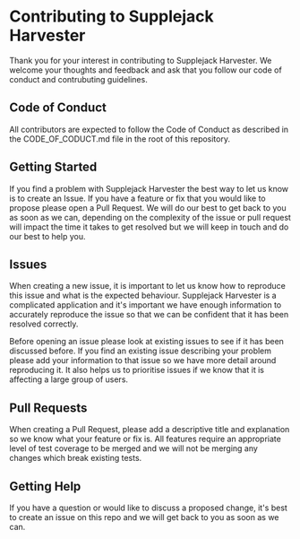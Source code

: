 # Contributing to Supplejack Harvester

Thank you for your interest in contributing to Supplejack Harvester. We welcome your thoughts and feedback and ask that you follow our code of conduct and contrubuting guidelines.

## Code of Conduct

All contributors are expected to follow the Code of Conduct as described in the CODE_OF_CODUCT.md file in the root of this repository.


## Getting Started

If you find a problem with Supplejack Harvester the best way to let us know is to create an Issue. If you have a feature or fix that you would like to propose please open a Pull Request. We will do our best to get back to you as soon as we can, depending on the complexity of the issue or pull request will impact the time it takes to get resolved but we will keep in touch and do our best to help you.

## Issues

When creating a new issue, it is important to let us know how to reproduce this issue and what is the expected behaviour. Supplejack Harvester is a complicated application and it's important we have enough information to accurately reproduce the issue so that we can be confident that it has been resolved correctly. 

Before opening an issue please look at existing issues to see if it has been discussed before. If you find an existing issue describing your problem please add your information to that issue so we have more detail around reproducing it. It also helps us to prioritise issues if we know that it is affecting a large group of users. 

## Pull Requests

When creating a Pull Request, please add a descriptive title and explanation so we know what your feature or fix is. All features require an appropriate level of test coverage to be merged and we will not be merging any changes which break existing tests. 

## Getting Help

If you have a question or would like to discuss a proposed change, it's best to create an issue on this repo and we will get back to you as soon as we can. 



